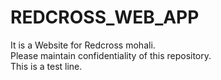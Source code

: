 # REDCROSS_WEB_APP
It is a Website for Redcross mohali.  
Please maintain confidentiality of this repository.  
This is a test line.
